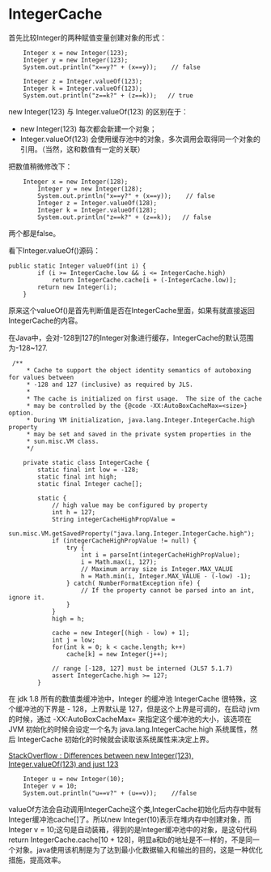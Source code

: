 # IntegerCache

首先比较Integer的两种赋值变量创建对象的形式：
```
    Integer x = new Integer(123);
    Integer y = new Integer(123);
    System.out.println("x==y?" + (x==y));    // false
		
    Integer z = Integer.valueOf(123);
    Integer k = Integer.valueOf(123);
    System.out.println("z==k?" + (z==k));   // true
```
new Integer(123) 与 Integer.valueOf(123) 的区别在于：
- new Integer(123) 每次都会新建一个对象；
- Integer.valueOf(123) 会使用缓存池中的对象，多次调用会取得同一个对象的引用。（当然，这和数值有一定的关联）

把数值稍微修改下：
```
    Integer x = new Integer(128);
		Integer y = new Integer(128);
		System.out.println("x==y?" + (x==y));    // false
		Integer z = Integer.valueOf(128);
		Integer k = Integer.valueOf(128);
		System.out.println("z==k?" + (z==k));   // false
```
两个都是false。

看下Integer.valueOf()源码：
```
public static Integer valueOf(int i) {
        if (i >= IntegerCache.low && i <= IntegerCache.high)
            return IntegerCache.cache[i + (-IntegerCache.low)];
        return new Integer(i);
    }
```
原来这个valueOf()是首先判断值是否在IntegerCache里面，如果有就直接返回IntegerCache的内容。

在Java中，会对-128到127的Integer对象进行缓存，IntegerCache的默认范围为-128~127.
```
 /**
     * Cache to support the object identity semantics of autoboxing for values between
     * -128 and 127 (inclusive) as required by JLS.
     *
     * The cache is initialized on first usage.  The size of the cache
     * may be controlled by the {@code -XX:AutoBoxCacheMax=<size>} option.
     * During VM initialization, java.lang.Integer.IntegerCache.high property
     * may be set and saved in the private system properties in the
     * sun.misc.VM class.
     */

    private static class IntegerCache {
        static final int low = -128;
        static final int high;
        static final Integer cache[];

        static {
            // high value may be configured by property
            int h = 127;
            String integerCacheHighPropValue =
                sun.misc.VM.getSavedProperty("java.lang.Integer.IntegerCache.high");
            if (integerCacheHighPropValue != null) {
                try {
                    int i = parseInt(integerCacheHighPropValue);
                    i = Math.max(i, 127);
                    // Maximum array size is Integer.MAX_VALUE
                    h = Math.min(i, Integer.MAX_VALUE - (-low) -1);
                } catch( NumberFormatException nfe) {
                    // If the property cannot be parsed into an int, ignore it.
                }
            }
            high = h;

            cache = new Integer[(high - low) + 1];
            int j = low;
            for(int k = 0; k < cache.length; k++)
                cache[k] = new Integer(j++);

            // range [-128, 127] must be interned (JLS7 5.1.7)
            assert IntegerCache.high >= 127;
        }
```
在 jdk 1.8 所有的数值类缓冲池中，Integer 的缓冲池 IntegerCache 很特殊，这个缓冲池的下界是 - 128，上界默认是 127，但是这个上界是可调的，在启动 jvm 的时候，通过 -XX:AutoBoxCacheMax=<size> 来指定这个缓冲池的大小，该选项在 JVM 初始化的时候会设定一个名为 java.lang.IntegerCache.high 系统属性，然后 IntegerCache 初始化的时候就会读取该系统属性来决定上界。

[StackOverflow : Differences between new Integer(123), Integer.valueOf(123) and just 123](https://stackoverflow.com/questions/9030817/differences-between-new-integer123-integer-valueof123-and-just-123)
```
    Integer u = new Integer(10);
    Integer v = 10;
    System.out.println("u==v?" + (u==v));    //false
```

valueOf方法会自动调用IntegerCache这个类,IntegerCache初始化后内存中就有Integer缓冲池cache[]了。所以new Integer(10)表示在堆内存中创建对象，而Integer v = 10;这句是自动装箱，得到的是Integer缓冲池中的对象，是这句代码return IntegerCache.cache[10 + 128]，明显a和b的地址是不一样的，不是同一个对象。java使用该机制是为了达到最小化数据输入和输出的目的，这是一种优化措施，提高效率。
